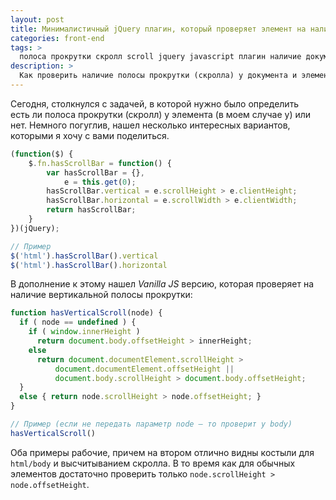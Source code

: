 ```yaml
---
layout: post
title: Минималистичный jQuery плагин, который проверяет элемент на наличие полосы прокрутки
categories: front-end
tags: >
  полоса прокрутки скролл scroll jquery javascript плагин наличие документ элемент
description: >
  Как проверить наличие полосы прокрутки (скролла) у документа и элементов в jQuery и JavaScript? Воспользуйтесь моим небольшим плагином.
---
```


Сегодня, столкнулся с задачей, в которой нужно было определить есть ли полоса прокрутки (скролл) у элемента (в моем случае у) или нет. Немного погуглив, нашел несколько интересных вариантов, которыми я хочу с вами поделиться.

~~~js
(function($) {
    $.fn.hasScrollBar = function() {
        var hasScrollBar = {},
            e = this.get(0);
        hasScrollBar.vertical = e.scrollHeight > e.clientHeight;
        hasScrollBar.horizontal = e.scrollWidth > e.clientWidth;
        return hasScrollBar;
    }
})(jQuery);

// Пример
$('html').hasScrollBar().vertical
$('html').hasScrollBar().horizontal
~~~

В дополнение к этому нашел _Vanilla JS_ версию, которая проверяет на наличие вертикальной полосы прокрутки:

~~~js
function hasVerticalScroll(node) {
  if ( node == undefined ) {
    if ( window.innerHeight )
      return document.body.offsetHeight > innerHeight;
    else
      return document.documentElement.scrollHeight >
          document.documentElement.offsetHeight ||
          document.body.scrollHeight > document.body.offsetHeight;
  }
  else { return node.scrollHeight > node.offsetHeight; }
}

// Пример (если не передать параметр node — то проверит у body)
hasVerticalScroll()
~~~

Оба примеры рабочие, причем на втором отлично видны костыли для `html/body` и высчитыванием скролла. В то время как для обычных элементов достаточно проверить только `node.scrollHeight > node.offsetHeight`.
